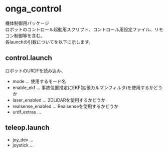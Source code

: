 # onga_control
機体制御用パッケージ \
ロボットのコントロール起動用スクリプト、コントロール用設定ファイル、リモコン制御等を含む。 \
各launchの引数についてを以下に示します。

## control.launch
ロボットのURDFを読み込み、
- mode ... 使用するモード名
- enable_ekf ... 事故位置推定にEKF(拡張カルマンフィルタ)を使用するかどうか
- laser_enabled ... 2DLiDARを使用するかどうか
- realsense_enabled ... Realsenseを使用するかどうか
- urdf_extras ...

## teleop.launch
- joy_dev ... 
- joystick ... 
